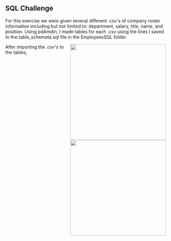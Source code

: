 ## SQL Challenge
For this exercise we were given several different .csv's of company roster information including but not limited to: department, salary, title, name, and position.
Using pdAmdin, I made tables for each .csv using the lines I saved to the table_schemata.sql file in the EmployeesSQL folder.

<img src="EmployeesSQL/images/schemata.PNG" width=300px align=right>

After importing the .csv's to the tables, 

<img src="EmployeesSQL/images/SQLchallenge_ERD.png" width=300px align=right>
